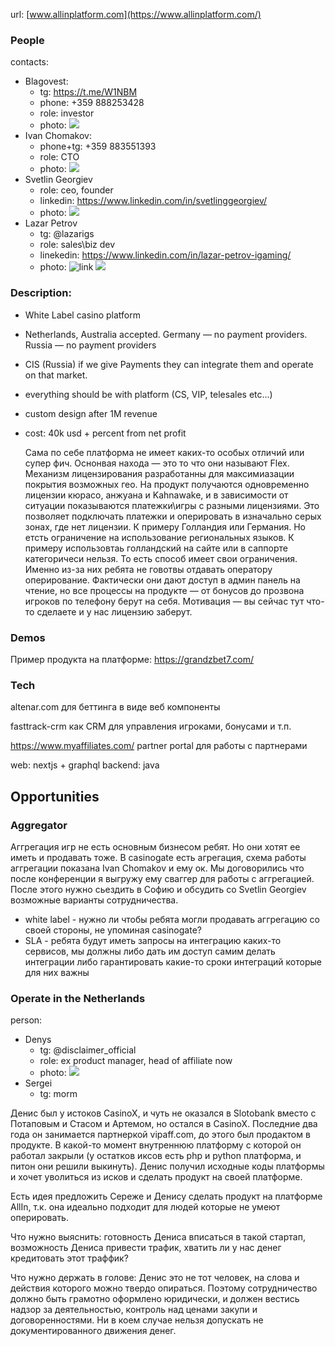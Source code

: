 url: [www.allinplatform.com](https://www.allinplatform.com/)
### People
contacts:
- Blagovest: 
	- tg: https://t.me/W1NBM 
	- phone: +359 888253428
	- role: investor
	- photo: ![](https://i.imgur.com/N9q8904.png)
- Ivan Chomakov: 
	- phone+tg: +359 883551393
	- role: CTO
	- photo: ![](https://i.imgur.com/D8nyIs0.png)
- Svetlin Georgiev
	- role: ceo, founder
	- linkedin: https://www.linkedin.com/in/svetlinggeorgiev/
	- photo: ![](https://i.imgur.com/0Q7FGEU.png)
- Lazar Petrov
	- tg: @lazarigs
	- role: sales\biz dev
	- linekedin: https://www.linkedin.com/in/lazar-petrov-igaming/
	- photo: ![link](https://i.imgur.com/txpYNwq.jpeg) ![](https://i.imgur.com/bQmXZai.png)


### Description:
- White Label casino platform
- Netherlands, Australia accepted. Germany — no payment providers. Russia — no payment providers 
- CIS (Russia) if we give Payments they can integrate them and operate on that market.
- everything should be with platform (CS, VIP, telesales etc…)
- custom design after 1M revenue
- cost: 40k usd + percent from net profit

	Сама по себе платформа не имеет каких-то особых отличий или супер фич. Оснонвая находа — это то что они называют Flex. Механизм лицензирования разработанны для максимиазации покрытия возможных гео. На продукт получаются одновременно лицензии кюрасо, анжуана и Kahnawake, и в зависимости от ситуации показываются платежки\игры с разными лицензиями.  Это позволяет подключать платежки и оперировать в изначально серых зонах, где нет лицензии. К примеру Голландия или Германия. Но етсть ограничение на использование региональных языков. К примеру использовтаь голландский на сайте или в саппорте категоричеси нельзя. То есть способ имеет свои ограничения. Именно из-за них ребята не говотвы отдавать оператору оперирование. Фактически они дают доступ в админ панель на чтение, но все процессы на продукте — от бонусов до прозвона игроков по телефону берут на себя. Мотивация — вы сейчас тут что-то сделаете и у нас лицензию заберут. 

### Demos
Пример продукта на платформе: https://grandzbet7.com/
### Tech
altenar.com для беттинга в виде веб компоненты

fasttrack-crm как CRM для управления игроками, бонусами и т.п.

https://www.myaffiliates.com/ partner portal для работы с партнерами

web: nextjs + graphql
backend: java
## Opportunities
### Aggregator
Аггрегация игр не есть основным бизнесом ребят. Но они хотят ее иметь и продавать тоже. В casinogate есть агрегация, схема работы аггрегации показана Ivan Chomakov и ему ок. Мы договорились что после конференции я выгружу ему сваггер для работы с аггрегацией. После этого нужно сьездить в Софию и обсудить со Svetlin Georgiev возможные варианты сотрудничества.
- white label - нужно ли чтобы ребята могли продавать аггрегацию со своей стороны, не упоминая  casinogate?
- SLA - ребята будут иметь запросы на интеграцию каких-то сервисов, мы должны либо дать им доступ самим делать интеграции либо гарантировать какие-то сроки интеграций которые для них важны

### Operate in the Netherlands
person:
-	Denys
	- tg: @disclaimer_official
	- role: ex product manager, head of affiliate now
	- photo: ![](https://i.imgur.com/1eainsF.jpeg)
- Sergei
	- tg: morm

Денис был у истоков CasinoX, и чуть не оказался в Slotobank вместо с Потаповым и Стасом и Артемом, но остался в CasinoX. Последние два года он занимается партнеркой vipaff.com, до этого был продактом в продукте. В какой-то момент внутреннюю платформу с которой он работал закрыли (у остатков иксов есть php и python платформа, и питон они решили выкинуть). Денис получил исходные коды платформы и хочет уволиться из исков и сделать продукт на своей платформе.

Есть идея предложить Сереже и Денису сделать продукт на платформе AllIn, т.к. она идеально подходит для людей которые не умеют оперировать.

Что нужно выяснить: готовность Дениса вписаться в такой стартап, возможность Дениса привести трафик, хватить ли у нас денег кредитовать этот траффик?

Что нужно держать в голове: Денис это не тот человек, на слова и действия которого можно твердо опираться. Поэтому сотрудничество должно быть грамотно оформлено юридически, и должен вестись надзор за деятельностью, контроль над ценами закупи и договоренностями. Ни в коем случае нельзя допускать не документированного движения денег.